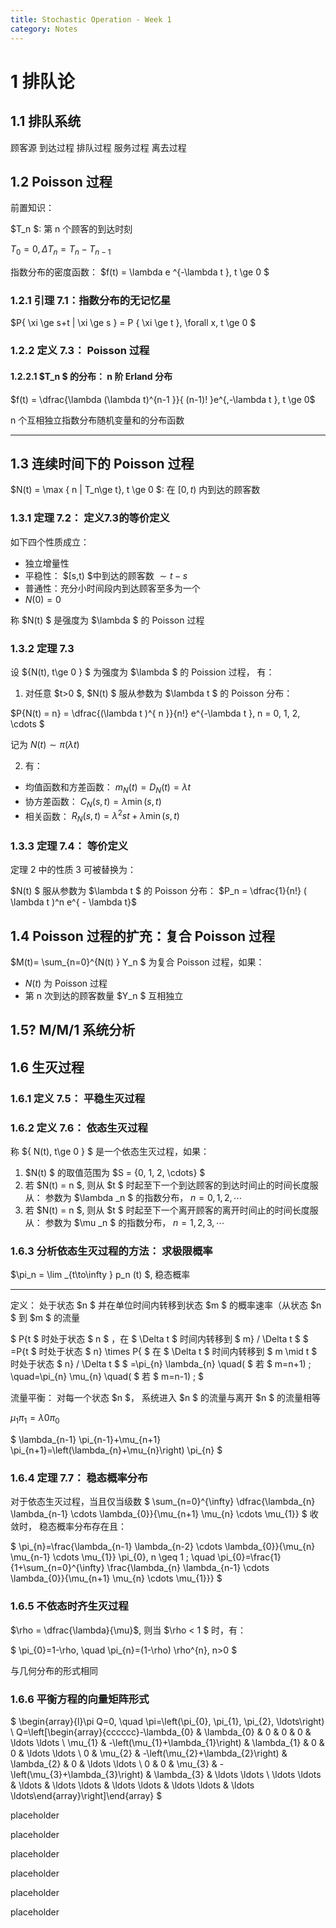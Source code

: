 ```yaml
---
title: Stochastic Operation - Week 1
category: Notes
---
```



# 1 排队论

## 1.1 排队系统

顾客源 到达过程 排队过程 服务过程 离去过程

## 1.2 Poisson 过程

前置知识：

$T_n $: 第 n 个顾客的到达时刻

$T_0 = 0, \Delta T_n = T_n - T_{n-1 }$

指数分布的密度函数：  $f(t) = \lambda e ^{-\lambda t }, t \ge 0 $ 

### 1.2.1 引理 7.1：指数分布的无记忆星

$P\{ \xi \ge s+t | \xi \ge s \} = P \{ \xi \ge t \}, \forall x, t \ge 0 $

### 1.2.2 定义 7.3： Poisson 过程


#### 1.2.2.1 $T_n $ 的分布： n 阶 Erland 分布

$f(t) = \dfrac{\lambda (\lambda t)^{n-1 }}{ (n-1)! }e^{,-\lambda t }, t \ge 0$

n 个互相独立指数分布随机变量和的分布函数

---

## 1.3 连续时间下的 Poisson 过程

$N(t) = \max \{ n | T_n\ge t\}, t \ge 0 $: 在 $[0, t)$ 内到达的顾客数

### 1.3.1 定理 7.2： 定义7.3的等价定义

如下四个性质成立：

- 独立增量性
- 平稳性： $[s,t) $中到达的顾客数 $\sim t -  s$
- 普通性：充分小时间段内到达顾客至多为一个
- $N(0) = 0$

称 $N(t) $ 是强度为 $\lambda  $ 的 Poisson 过程

### 1.3.2 定理 7.3

设 $\{N(t), t\ge 0 \} $ 为强度为 $\lambda  $ 的 Poission 过程， 有：

1. 对任意 $t>0 $, $N(t) $ 服从参数为 $\lambda t $ 的 Poisson 分布：

$P\{N(t) = n\} = \dfrac{(\lambda t )^{ n }}{n!} e^{-\lambda  t }, n = 0, 1, 2, \cdots $

记为 $N(t) \sim \pi (\lambda  t )$

2. 有：

- 均值函数和方差函数： $m_N(t) = D_N(t) = \lambda t$
- 协方差函数： $C_N(s, t) = \lambda\min(s, t)$
- 相关函数： $R_N(s, t) = \lambda ^2 st + \lambda  \min (s,t )$

### 1.3.3 定理 7.4： 等价定义

定理 2 中的性质 3 可被替换为：

$N(t) $ 服从参数为 $\lambda  t $ 的 Poisson 分布： $P_n = \dfrac{1}{n!} ( \lambda  t )^n e^{ - \lambda  t}$

## 1.4 Poisson 过程的扩充：复合 Poisson 过程

$M(t)=  \sum_{n=0}^{N(t) } Y_n $ 为复合 Poisson 过程，如果：

- $N(t)$ 为 Poisson 过程
- 第 n 次到达的顾客数量 $Y_n $ 互相独立

## 1.5? M/M/1 系统分析

## 1.6 生灭过程

### 1.6.1 定义 7.5： 平稳生灭过程

### 1.6.2 定义 7.6： 依态生灭过程

称 $\{ N(t), t\ge 0 \} $ 是一个依态生灭过程，如果：

1. $N(t) $ 的取值范围为 $S = \{0, 1, 2, \cdots\} $
2. 若 $N(t) = n $, 则从 $t $ 时起至下一个到达顾客的到达时间止的时间长度服从： 参数为 $\lambda _n $ 的指数分布， $n = 0, 1, 2, \cdots$
3. 若 $N(t) = n $, 则从 $t $ 时起至下一个离开顾客的离开时间止的时间长度服从： 参数为 $\mu _n $ 的指数分布， $n = 1, 2, 3, \cdots$

### 1.6.3 分析依态生灭过程的方法： 求极限概率

$\pi_n = \lim _{t\to\infty } p_n (t) $, 稳态概率

---

定义： 处于状态 $n $ 并在单位时间内转移到状态 $m $ 的概率速率（从状态 $n $ 到 $m $ 的流量

$ P\{t $ 时处于状态 $ n $ ，在 $ \Delta t $ 时间内转移到 $ m\} / \Delta t $
$ =P\{t $ 时处于状态 $ n\} \times P\{ $ 在 $ \Delta t $ 时间内转移到 $ m \mid t $ 时处于状态 $ n\} / \Delta t $
$ =\pi_{n} \lambda_{n} \quad( $ 若 $ m=n+1) ; \quad=\pi_{n} \mu_{n} \quad( $ 若 $ m=n-1) ; $

流量平衡： 对每一个状态 $n $， 系统进入 $n $ 的流量与离开 $n $ 的流量相等

$\mu_1 \pi _1 = \lambda  0 \pi _0$

$ \lambda_{n-1} \pi_{n-1}+\mu_{n+1} \pi_{n+1}=\left(\lambda_{n}+\mu_{n}\right) \pi_{n} $

### 1.6.4 定理 7.7： 稳态概率分布

对于依态生灭过程，当且仅当级数 $ \sum_{n=0}^{\infty} \dfrac{\lambda_{n} \lambda_{n-1} \cdots \lambda_{0}}{\mu_{n+1} \mu_{n} \cdots \mu_{1}} $ 收敛时， 稳态概率分布存在且：

$ \pi_{n}=\frac{\lambda_{n-1} \lambda_{n-2} \cdots \lambda_{0}}{\mu_{n} \mu_{n-1} \cdots \mu_{1}} \pi_{0}, n \geq 1 ; \quad \pi_{0}=\frac{1}{1+\sum_{n=0}^{\infty} \frac{\lambda_{n} \lambda_{n-1} \cdots \lambda_{0}}{\mu_{n+1} \mu_{n} \cdots \mu_{1}}} $

### 1.6.5 不依态时齐生灭过程

$\rho = \dfrac{\lambda}{\mu}$, 则当 $\rho < 1 $ 时，有：

$ \pi_{0}=1-\rho, \quad \pi_{n}=(1-\rho) \rho^{n}, n>0 $

与几何分布的形式相同

### 1.6.6 平衡方程的向量矩阵形式

$ \begin{array}{l}\pi Q=0, \quad \pi=\left(\pi_{0}, \pi_{1}, \pi_{2}, \ldots\right) \\ Q=\left[\begin{array}{cccccc}-\lambda_{0} & \lambda_{0} & 0 & 0 & 0 & \ldots \ldots \\ \mu_{1} & -\left(\mu_{1}+\lambda_{1}\right) & \lambda_{1} & 0 & 0 & \ldots \ldots \\ 0 & \mu_{2} & -\left(\mu_{2}+\lambda_{2}\right) & \lambda_{2} & 0 & \ldots \ldots \\ 0 & 0 & \mu_{3} & -\left(\mu_{3}+\lambda_{3}\right) & \lambda_{3} & \ldots \ldots \\ \ldots \ldots & \ldots & \ldots \ldots & \ldots \ldots & \ldots \ldots & \ldots \ldots\end{array}\right]\end{array} $




placeholder

placeholder

placeholder

placeholder

placeholder

placeholder
